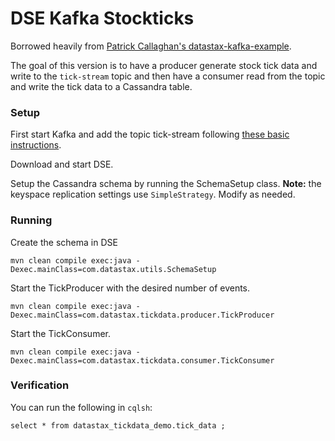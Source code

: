 # DSE Kafka Stockticks

Borrowed heavily from [Patrick Callaghan's datastax-kafka-example](https://github.com/PatrickCallaghan/datastax-kafka-example).

The goal of this version is to have a producer generate stock tick data and write to the `tick-stream` topic and then
have a consumer read from the topic and write the tick data to a Cassandra table.

### Setup
First start Kafka and add the topic tick-stream following [these basic instructions](http://kafka.apache.org/quickstart).

Download and start DSE.

Setup the Cassandra schema by running the SchemaSetup class.
**Note:** the keyspace replication settings use `SimpleStrategy`.
Modify as needed.

### Running
Create the schema in DSE

    mvn clean compile exec:java -Dexec.mainClass=com.datastax.utils.SchemaSetup

Start the TickProducer with the desired number of events.

    mvn clean compile exec:java -Dexec.mainClass=com.datastax.tickdata.producer.TickProducer

Start the TickConsumer.

    mvn clean compile exec:java -Dexec.mainClass=com.datastax.tickdata.consumer.TickConsumer

### Verification
You can run the following in `cqlsh`:

```$xslt
select * from datastax_tickdata_demo.tick_data ;
```
